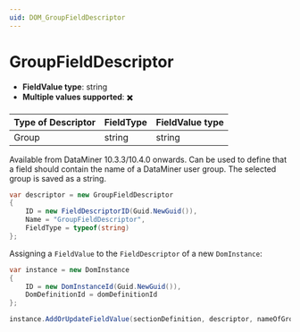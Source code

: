 ```yaml
---
uid: DOM_GroupFieldDescriptor
---
```


# GroupFieldDescriptor

- **FieldValue type**: string
- **Multiple values supported**: :heavy_multiplication_x:

| Type of Descriptor | FieldType | FieldValue type |
|--------------------|-----------|-----------------|
| Group | string | string |

Available from DataMiner 10.3.3/10.4.0 onwards. Can be used to define that a field should contain the name of a DataMiner user group. The selected group is saved as a string.

```csharp
var descriptor = new GroupFieldDescriptor
{
    ID = new FieldDescriptorID(Guid.NewGuid()),
    Name = "GroupFieldDescriptor",
    FieldType = typeof(string)
};
```

Assigning a `FieldValue` to the `FieldDescriptor` of a new `DomInstance`:

```csharp
var instance = new DomInstance 
{        
    ID = new DomInstanceId(Guid.NewGuid()),
    DomDefinitionId = domDefinitionId
};

instance.AddOrUpdateFieldValue(sectionDefinition, descriptor, nameOfGroup); // type should be string
```